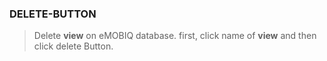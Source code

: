 ### DELETE-BUTTON

> Delete **view** on eMOBIQ database. first, click name of **view** and then click delete Button.
